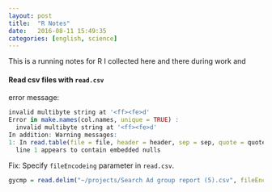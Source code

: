 ```yaml
---
layout: post
title:  "R Notes"
date:   2016-08-11 15:49:35
categories: [english, science]
---
```


This is a running notes for R I collected here and there during work and 

#### Read csv files with `read.csv`

error message:

``` R
invalid multibyte string at '<ff><fe>d'
Error in make.names(col.names, unique = TRUE) : 
  invalid multibyte string at '<ff><fe>d'
In addition: Warning messages:
1: In read.table(file = file, header = header, sep = sep, quote = quote,  :
  line 1 appears to contain embedded nulls
```
Fix:
Specify `fileEncodeing` parameter in `read.csv`.

``` R
gycmp = read.delim("~/projects/Search Ad group report (5).csv", fileEncoding = "UTF-16LE")
```
